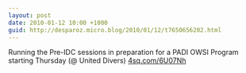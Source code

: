 ```yaml
---
layout: post
date: 2010-01-12 10:00 +1000
guid: http://desparoz.micro.blog/2010/01/12/t7650656202.html
---
```

Running the Pre-IDC sessions in preparation for a PADI OWSI Program starting Thursday (@ United Divers) [4sq.com/6U07Nh](http://4sq.com/6U07Nh)

